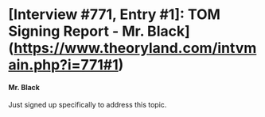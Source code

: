 # [Interview #771, Entry #1]: TOM Signing Report - Mr. Black](https://www.theoryland.com/intvmain.php?i=771#1)

#### Mr. Black

Just signed up specifically to address this topic.

